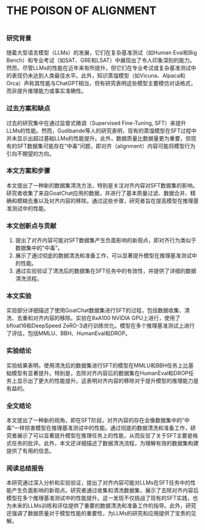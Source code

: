# THE POISON OF ALIGNMENT

<figure><img src="../../.gitbook/assets/image (209).png" alt=""><figcaption></figcaption></figure>

### 研究背景

随着大型语言模型（LLMs）的发展，它们在复杂基准测试（如Human Eval和Big Bench）和专业考试（如SAT、GRE和LSAT）中展现出了令人印象深刻的能力。然而，尽管LLMs的性能在近年来有所提升，但它们在专业考试或复杂基准测试中的表现仍未达到人类最佳水平。此外，知识蒸馏模型（如Vicuna、Alpaca和Orca）声称其性能与ChatGPT相当，但有研究表明这些模型主要模仿对话格式，而非提升推理能力或事实准确性。

### 过去方案和缺点

过去的研究集中在通过监督式微调（Supervised Fine-Tuning, SFT）来提升LLMs的性能。然而，Gudibande等人的研究表明，现有的蒸馏模型在SFT过程中并未显示出超过基础LLMs的性能提升。此外，数据质量比数据量更为重要，但现有的SFT数据集可能存在“中毒”问题，即对齐（alignment）内容可能将模型行为引向不期望的方向。

### 本文方案和步骤

本文提出了一种新的数据集清洗方法，特别是关注对齐内容对SFT数据集的影响。研究者收集了来自GoatChat应用的数据，并进行了基本质量过滤、数据合并、精确和模糊去重以及对齐内容的移除。通过这些步骤，研究者旨在提高模型在推理基准测试中的性能。

### 本文创新点与贡献

1. 提出了对齐内容可能对SFT数据集产生负面影响的新观点，即对齐行为类似于数据集中的“中毒”。
2. 展示了通过彻底的数据清洗和准备工作，可以显著提升模型在推理基准测试中的性能。
3. 通过实验验证了清洗后的数据集在SFT任务中的有效性，并提供了详细的数据清洗流程。

### 本文实验

实验部分详细描述了使用GoatChat数据集进行SFT的过程，包括数据收集、清洗、去重和对齐内容的移除。实验在8xA100 NVIDIA GPU上进行，使用了bfloat16和DeepSpeed ZeRO-3进行训练优化。模型在多个推理基准测试上进行了评估，包括MMLU、BBH、HumanEval和DROP。

### 实验结论

实验结果表明，使用清洗后的数据集进行SFT的模型在MMLU和BBH任务上比基础模型有显著提升。特别是，去除对齐内容后的数据集在HumanEval和DROP任务上显示出了更大的性能提升。这表明对齐内容的移除对于提升模型的推理能力是有益的。

### 全文结论

本文提出了一种新的视角，即在SFT阶段，对齐内容的存在会像数据集中的“中毒”一样损害模型在推理基准测试中的性能。通过彻底的数据清洗和准备工作，研究者展示了可以显著提升模型在推理任务上的性能，从而反驳了关于SFT主要是格式任务的批评。此外，本文还详细描述了数据清洗流程，为理解有效的数据集构建提供了有用的信息。

### 阅读总结报告

本研究通过深入分析和实验验证，提出了对齐内容可能对LLMs在SFT任务中的性能产生负面影响的新观点。研究者通过收集和清洗数据集，展示了去除对齐内容后模型在多个推理基准测试中的性能提升。这一发现不仅挑战了现有的SFT实践，也为未来的LLMs训练和评估提供了重要的数据清洗和准备工作的指导。此外，研究还强调了数据质量对于模型性能的重要性，为LLMs的研究和应用提供了宝贵的见解。
